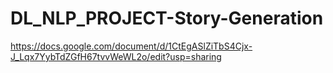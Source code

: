 # DL_NLP_PROJECT-Story-Generation
https://docs.google.com/document/d/1CtEgASlZiTbS4Cjx-J_Lqx7YybTdZGfH67tvvWeWL2o/edit?usp=sharing
